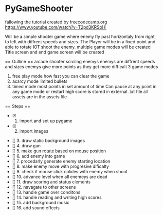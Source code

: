 # PyGameShooter
fallowing the tutorial created by freecodecamp.org https://www.youtube.com/watch?v=T2pd3KRSoHI

Will be a simple shooter game where enemy fly past horizontaly from right to left with diffrent speeds and sizes.
The Player will be in a fixed point and able to rotate IOT shoot the enemy.
multiple game modes will be created
Title screen and end game screen will be created

== Outline ==
arcade shooter
scroling enemys
enemys are diffrent speeds and sizes
enemys give more points as they get more difficalt
3 game modes
1. free play mode 
	how fast you can clear the game
2. acarcy mode
	limited bullets
3. timed mode
	most points in set amount of time
Can pause at any point in any game mode
or restart
high score is stored in external .txt file
all assets are in the assets file

== Steps ==
- [x] 1. import and set up pygame
- [x] 2. import images
- [] 3. draw static background images
- [] 4. draw gun
- [] 5. make gun rotate based on mouse position
- [] 6. add enemy into game 
- [] 7. procedarly generate enemy starting location
- [] 8. make enemy move with progresive dificalty
- [] 9. check if mouse click colides with enemy when shoot
- [] 10. advance level when all enemeys are dead
- [] 11. draw scoring and status elements
- [] 12. navagate to other screens
- [] 13. handle game over conditons
- [] 14. handle reading and writing high scores
- [] 15. add background music
- [] 16. add sound effects 
